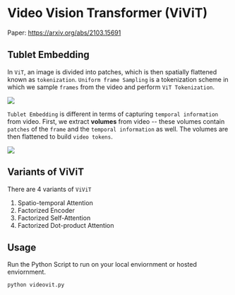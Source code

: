 # Video Vision Transformer (ViViT)

Paper: https://arxiv.org/abs/2103.15691

## Tublet Embedding
In `ViT`, an image is divided into patches, which is then spatially flattened known as `tokenization`. `Uniform frame Sampling` is a tokenization scheme in which we sample `frames` from the video and perform `ViT Tokenization`.

<img src="https://i.imgur.com/aaPyLPX.png"/>

`Tublet Embedding` is different in terms of capturing `temporal information` from video. First, we extract <b>volumes</b> from video -- these volumes contain `patches` of the `frame` and the `temporal information` as well. The volumes are then flattened to build `video tokens`.

<img src="https://i.imgur.com/9G7QTfV.png"/>

## Variants of ViViT
There are 4 variants of `ViViT`

1. Spatio-temporal Attention
2. Factorized Encoder
3. Factorized Self-Attention
4. Factorized Dot-product Attention

## Usage
Run the Python Script to run on your local enviornment or hosted enviornment.
```
python videovit.py
```